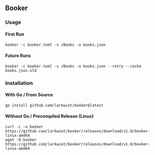 ## Booker

### Usage

#### First Run
```shell
booker -c booker.toml -s /Books -o books.json
```

#### Future Runs
```shell
booker -c booker.toml -s /Books -o books.json --retry --cache books.json.old
```

### Installation

#### With Go / From Source
````shell
go install github.com/larkwiot/booker@latest
````

#### Without Go / Precompiled Release (Linux)
```shell
curl -L -o booker https://github.com/larkwiot/booker/releases/download/v1.0/booker-linux-amd64
wget -O booker https://github.com/larkwiot/booker/releases/download/v1.0/booker-linux-amd64
```
